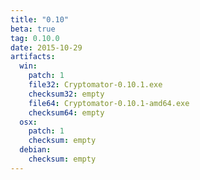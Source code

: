 ```yaml
---
title: "0.10"
beta: true
tag: 0.10.0
date: 2015-10-29
artifacts:
  win:
    patch: 1
    file32: Cryptomator-0.10.1.exe
    checksum32: empty
    file64: Cryptomator-0.10.1-amd64.exe
    checksum64: empty
  osx:
    patch: 1
    checksum: empty
  debian:
    checksum: empty
---
```

